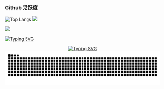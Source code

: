 ### Github 活跃度

![Top Langs](https://github-readme-stats.vercel.app/api/top-langs/?username=yu666yu666yu666&langs_count=6)
![](https://github-readme-stats.vercel.app/api/top-langs/?username=yu666yu666yu666&layout=compact&langs_count=6)

<tr><td>
<!-- GitHub 数据统计 -->
<img height="137px" src="https://github-readme-stats-git-masterrstaa-rickstaa.vercel.app/api?username=yu666yu666yu666&hide_title=true&hide_border=true&show_icons=true&include_all_commits=true&line_height=21text_color=000&icon_color=000&bg_color=0,ea6161,ffc64d,fffc4d,52fa5a&theme=graywhite" />

[![Typing SVG](https://readme-typing-svg.demolab.com?font=Fira+Code&weight=600&size=32&pause=1000&center=&vCenter=&repeat=&random=&width=485&separator=%3C&lines=%3Chello+yu)](https://git.io/typing-svg)

<div align="center">
  <a href="https://blog.sunguoqi.com/">
    <img src="https://readme-typing-svg.demolab.com?font=Fira+Code&pause=1000&color=024EF7&width=1000&lines=Hello&center=true&size=27" alt="Typing SVG" />
  </a>
</div>

<picture>
  <source media="(prefers-color-scheme: light)" srcset="https://raw.githubusercontent.com/yu666yu666yu666/yu666yu666yu666/output/github-contribution-grid-snake.svg">
  <source media="(prefers-color-scheme: dark)" srcset="https://raw.githubusercontent.com/yu666yu666yu666/yu666yu666yu666/output/github-contribution-grid-snake-dark.svg">
  <img alt="github contribution grid snake animation" src="https://raw.githubusercontent.com/yu666yu666yu666/yu666yu666yu666/output/github-contribution-grid-snake.svg">
</picture>

